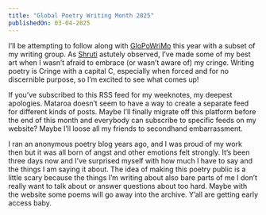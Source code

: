 ```yaml
---
title: "Global Poetry Writing Month 2025"
publishedOn: 03-04-2025
---
```


I’ll be attempting to follow along with [GloPoWriMo](https://www.napowrimo.net/) this year with a subset of my writing group. As [Shruti](https://www.shrutisunderraman.com/) astutely observed, I’ve made some of my best art when I wasn’t afraid to embrace (or wasn’t aware of) my cringe. Writing poetry is Cringe with a capital C, especially when forced and for no discernible purpose, so I’m excited to see what comes up!

If you’ve subscribed to this RSS feed for my weeknotes, my deepest apologies. Mataroa doesn’t seem to have a way to create a separate feed for different kinds of posts. Maybe I’ll finally migrate off this platform before the end of this month and everybody can subscribe to specific feeds on my website? Maybe I’ll loose all my friends to secondhand embarrassment.

I ran an anonymous poetry blog years ago, and I was proud of my work then but it was all born of angst and other emotions felt strongly. It’s been three days now and I’ve surprised myself with how much I have to say and the things I am saying it about. The idea of making this poetry public is a little scary because the things I’m writing about also bare parts of me I don’t really want to talk about or answer questions about too hard. Maybe with the website some poems will go away into the archive. Y’all are getting early access baby.